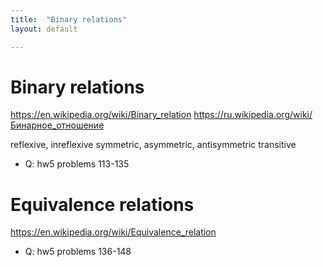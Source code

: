 ```yaml
---
title:  "Binary relations"
layout: default

---
```


# Binary relations

<https://en.wikipedia.org/wiki/Binary_relation>
<https://ru.wikipedia.org/wiki/Бинарное_отношение>

reflexive, inreflexive
symmetric, asymmetric, antisymmetric
transitive


- Q: hw5 problems 113-135



# Equivalence relations

<https://en.wikipedia.org/wiki/Equivalence_relation>

- Q: hw5 problems 136-148 

